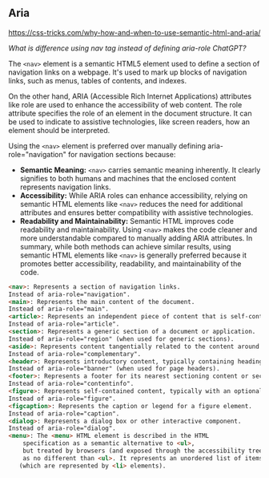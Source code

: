 ## Aria

https://css-tricks.com/why-how-and-when-to-use-semantic-html-and-aria/

_What is difference using nav tag instead of defining aria-role
ChatGPT?_

The `<nav>` element is a semantic HTML5 element used to define a section of navigation links on a webpage. It's used to mark up blocks of navigation links, such as menus, tables of contents, and indexes.

On the other hand, ARIA (Accessible Rich Internet Applications) attributes like role are used to enhance the accessibility of web content. The role attribute specifies the role of an element in the document structure. It can be used to indicate to assistive technologies, like screen readers, how an element should be interpreted.

Using the `<nav>` element is preferred over manually defining aria-role="navigation" for navigation sections because:

- **Semantic Meaning:** `<nav>` carries semantic meaning inherently. It clearly signifies to both humans and machines that the enclosed content represents navigation links.
- **Accessibility:** While ARIA roles can enhance accessibility, relying on semantic HTML elements like `<nav>` reduces the need for additional attributes and ensures better compatibility with assistive technologies.
- **Readability and Maintainability:** Semantic HTML improves code readability and maintainability. Using `<nav>` makes the code cleaner and more understandable compared to manually adding ARIA attributes.
In summary, while both methods can achieve similar results, using semantic HTML elements like `<nav>` is generally preferred because it promotes better accessibility, readability, and maintainability of the code.

```html
<nav>: Represents a section of navigation links.
Instead of aria-role="navigation".
<main>: Represents the main content of the document.
Instead of aria-role="main".
<article>: Represents an independent piece of content that is self-contained and can be distributed and reused independently.
Instead of aria-role="article".
<section>: Represents a generic section of a document or application.
Instead of aria-role="region" (when used for generic sections).
<aside>: Represents content tangentially related to the content around it, such as sidebars.
Instead of aria-role="complementary".
<header>: Represents introductory content, typically containing headings and/or navigational aids.
Instead of aria-role="banner" (when used for page headers).
<footer>: Represents a footer for its nearest sectioning content or sectioning root element.
Instead of aria-role="contentinfo".
<figure>: Represents self-contained content, typically with an optional caption, such as images or diagrams.
Instead of aria-role="figure".
<figcaption>: Represents the caption or legend for a figure element.
Instead of aria-role="caption".
<dialog>: Represents a dialog box or other interactive component.
Instead of aria-role="dialog".
<menu>: The <menu> HTML element is described in the HTML 
    specification as a semantic alternative to <ul>, 
    but treated by browsers (and exposed through the accessibility tree) 
    as no different than <ul>. It represents an unordered list of items
   (which are represented by <li> elements).
```
